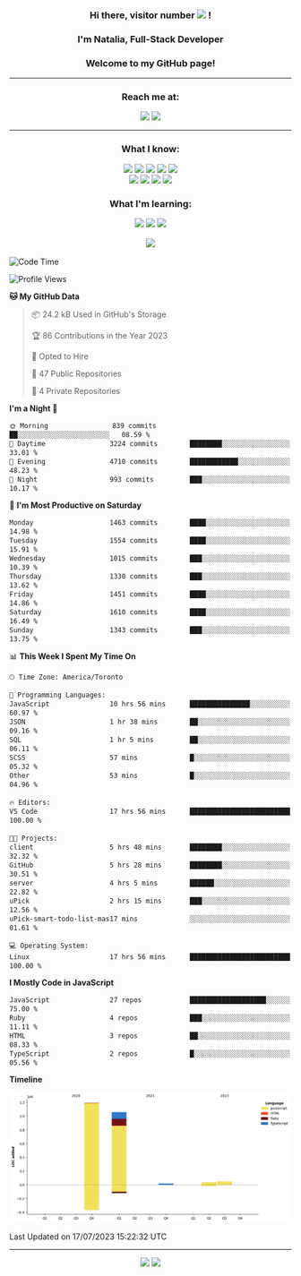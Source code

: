 
<h3 align=center> Hi there, visitor number <img src="https://profile-counter.glitch.me/nataliaCodes/count.svg" /> !</h3>
<h3 align=center> I'm Natalia, Full-Stack Developer </h3>
<h3 align=center> Welcome to my GitHub page!</h3>

---

**<h3 align=center>Reach me at:</h3>**
<div align=center>
  <a href="mailto:natalia.martian@gmail.com"><img src="https://img.shields.io/badge/Gmail-natalia.martian%40gmail.com-orange?logo=Gmail&logoColor=orange&labelColor=black" height="30" /></a>
  <a href="https://www.linkedin.com/in/nmartian/"><img src="https://img.shields.io/badge/LinkedIn-%2Fin%2Fnmartian-orange?logo=Linkedin&logoColor=orange&labelColor=black" height="30" /></a>
</div>

---
<div align=center>
  <h3>What I know:</h3>
  <div>
    <img src="https://img.shields.io/badge/-JavaScript-000000?style=flat&logo=javascript&logoColor=ffffff&labelColor=F7DF1E" height="25" />
    <img src="https://img.shields.io/badge/-React-000000?style=flat&logo=react&logoColor=ffffff&labelColor=61DAFB" height="25" />
    <img src="https://img.shields.io/badge/-Angular-000000?style=flat&logo=angular&logoColor=ffffff&labelColor=DD0031" height="25" />
    <img src="https://img.shields.io/badge/-Node.js-000000?style=flat&logo=Node.js&logoColor=ffffff&labelColor=339933" height="25" />
    <img src="https://img.shields.io/badge/-PostgreSQL-000000?style=flat&logo=postgresql&logoColor=ffffff&labelColor=4169E1" height="25" /></br>
    <img src="https://img.shields.io/badge/-HTML5-000000?style=flat&logo=html5&logoColor=ffffff&labelColor=E34F26" height="25" />
    <img src="https://img.shields.io/badge/-CSS3-000000?style=flat&logo=css3&logoColor=ffffff&labelColor=1572B6" height="25" />
    <img src="https://img.shields.io/badge/-Sass-000000?style=flat&logo=sass&logoColor=ffffff&labelColor=CC6699" height="25" />
    <img src="https://img.shields.io/badge/-font%20awesome-000000?style=flat&logo=font-awesome&logoColor=ffffff&labelColor=339AF0" height="25" />
  </div>
  
  <h3>What I'm learning:</h3>
  <div>
    <img src="https://img.shields.io/badge/-TypeScript-000000?style=flat&logo=typescript&logoColor=ffffff&labelColor=3178C6" height="25" />
    <img src="https://img.shields.io/badge/-Vue.js-000000?style=flat&logo=vue.js&logoColor=ffffff&labelColor=4FC08D" height="25" />
    <img src="https://img.shields.io/badge/-Python-000000?style=flat&logo=python&logoColor=ffffff&labelColor=3776AB" height="25" />
  </div>
  </br>

  <img src="https://github-readme-stats.vercel.app/api?username=nataliaCodes&hide=stars,contribs&count_private=true&show_icons=true&theme=transparent&rank_icon=percentile&custom_title=My%20Stats&count_private=true"  />
</div>

<!--START_SECTION:waka-->
![Code Time](http://img.shields.io/badge/Code%20Time-19%20hrs%201%20min-blue)

![Profile Views](http://img.shields.io/badge/Profile%20Views-34-blue)

**🐱 My GitHub Data** 

> 📦 24.2 kB Used in GitHub's Storage 
 > 
> 🏆 86 Contributions in the Year 2023
 > 
> 💼 Opted to Hire
 > 
> 📜 47 Public Repositories 
 > 
> 🔑 4 Private Repositories 
 > 
**I'm a Night 🦉** 

```text
🌞 Morning                839 commits         ██░░░░░░░░░░░░░░░░░░░░░░░   08.59 % 
🌆 Daytime                3224 commits        ████████░░░░░░░░░░░░░░░░░   33.01 % 
🌃 Evening                4710 commits        ████████████░░░░░░░░░░░░░   48.23 % 
🌙 Night                  993 commits         ███░░░░░░░░░░░░░░░░░░░░░░   10.17 % 
```
📅 **I'm Most Productive on Saturday** 

```text
Monday                   1463 commits        ████░░░░░░░░░░░░░░░░░░░░░   14.98 % 
Tuesday                  1554 commits        ████░░░░░░░░░░░░░░░░░░░░░   15.91 % 
Wednesday                1015 commits        ███░░░░░░░░░░░░░░░░░░░░░░   10.39 % 
Thursday                 1330 commits        ███░░░░░░░░░░░░░░░░░░░░░░   13.62 % 
Friday                   1451 commits        ████░░░░░░░░░░░░░░░░░░░░░   14.86 % 
Saturday                 1610 commits        ████░░░░░░░░░░░░░░░░░░░░░   16.49 % 
Sunday                   1343 commits        ███░░░░░░░░░░░░░░░░░░░░░░   13.75 % 
```


📊 **This Week I Spent My Time On** 

```text
🕑︎ Time Zone: America/Toronto

💬 Programming Languages: 
JavaScript               10 hrs 56 mins      ███████████████░░░░░░░░░░   60.97 % 
JSON                     1 hr 38 mins        ██░░░░░░░░░░░░░░░░░░░░░░░   09.16 % 
SQL                      1 hr 5 mins         ██░░░░░░░░░░░░░░░░░░░░░░░   06.11 % 
SCSS                     57 mins             █░░░░░░░░░░░░░░░░░░░░░░░░   05.32 % 
Other                    53 mins             █░░░░░░░░░░░░░░░░░░░░░░░░   04.96 % 

🔥 Editors: 
VS Code                  17 hrs 56 mins      █████████████████████████   100.00 % 

🐱‍💻 Projects: 
client                   5 hrs 48 mins       ████████░░░░░░░░░░░░░░░░░   32.32 % 
GitHub                   5 hrs 28 mins       ████████░░░░░░░░░░░░░░░░░   30.51 % 
server                   4 hrs 5 mins        ██████░░░░░░░░░░░░░░░░░░░   22.82 % 
uPick                    2 hrs 15 mins       ███░░░░░░░░░░░░░░░░░░░░░░   12.56 % 
uPick-smart-todo-list-mas17 mins             ░░░░░░░░░░░░░░░░░░░░░░░░░   01.61 % 

💻 Operating System: 
Linux                    17 hrs 56 mins      █████████████████████████   100.00 % 
```

**I Mostly Code in JavaScript** 

```text
JavaScript               27 repos            ███████████████████░░░░░░   75.00 % 
Ruby                     4 repos             ███░░░░░░░░░░░░░░░░░░░░░░   11.11 % 
HTML                     3 repos             ██░░░░░░░░░░░░░░░░░░░░░░░   08.33 % 
TypeScript               2 repos             █░░░░░░░░░░░░░░░░░░░░░░░░   05.56 % 
```



**Timeline**

![Lines of Code chart](https://raw.githubusercontent.com/nataliaCodes/nataliaCodes/main/assets/bar_graph.png)


 Last Updated on 17/07/2023 15:22:32 UTC
<!--END_SECTION:waka-->

---

<div align=center>
  <img width="55%" src="https://streak-stats.demolab.com/?user=nataliaCodes"  />
  <img width="40%" src="https://github-readme-stats-eight-theta.vercel.app/api/top-langs/?username=nataliaCodes&layout=compact&langs_count=8&theme=transparent"/>
</div>


